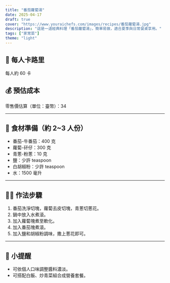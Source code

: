 ```yaml
---
title: "番茄蘿蔔湯"
date: 2025-04-17
draft: true
cover: "https://www.youraichefs.com/images/recipes/番茄蘿蔔湯.jpg"
description: "這是一道經典料理「番茄蘿蔔湯」，簡單易做，適合夏季與日常餐桌享用。"
tags: ["家常菜"]
theme: "light"
---
```


## 🥄 每人卡路里  
每人約 60 卡

## 💰 預估成本  
零售價估算（單位：臺幣）：34

---

## 🧾 食材準備（約 2~3 人份）

- 番茄-牛番茄：400 克
- 蘿蔔-矸仔：300 克
- 青蔥-粉蔥：10 克
- 鹽：少許  teaspoon
- 白胡椒粉：少許  teaspoon
- 水：1500 毫升

---

## 👩‍🍳 作法步驟

1. 番茄洗淨切塊，蘿蔔去皮切塊，青蔥切蔥花。
2. 鍋中放入水煮滾。
3. 加入蘿蔔塊煮至軟化。
4. 加入番茄塊煮滾。
5. 加入鹽和胡椒粉調味，撒上蔥花即可。

---

## 📝 小提醒

- 可依個人口味調整醬料濃淡。
- 可搭配白飯、炒青菜組合成營養套餐。
